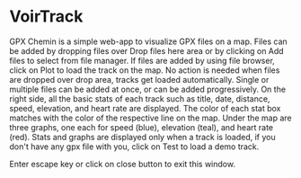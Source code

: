 # VoirTrack

GPX Chemin is a simple web-app to visualize GPX files on a map.
Files can be added by dropping files over Drop files here area or by clicking on Add files to select from file manager.
If files are added by using file browser, click on Plot to load the track on the map. No action is needed when files are dropped over drop area, tracks get loaded automatically.
Single or multiple files can be added at once, or can be added progressively.
On the right side, all the basic stats of each track such as title, date, distance, speed, elevation, and heart rate are displayed.
The color of each stat box matches with the color of the respective line on the map.
Under the map are three graphs, one each for speed (blue), elevation (teal), and heart rate (red).
Stats and graphs are displayed only when a track is loaded, if you don't have any gpx file with you, click on Test to load a demo track.

Enter escape key or click on close button to exit this window.
